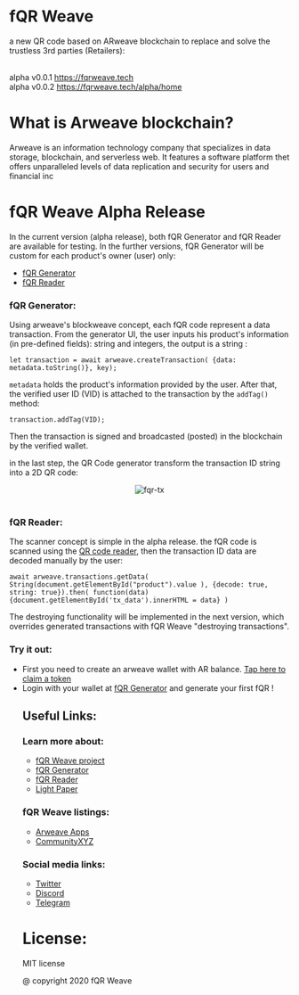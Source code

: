 # fQR Weave
a new QR code based on ARweave blockchain to replace and solve the trustless 3rd parties (Retailers): 

<br>alpha v0.0.1 https://fqrweave.tech 
<br>alpha v0.0.2 https://fqrweave.tech/alpha/home

<h1>What is Arweave blockchain?</h1>
<p>Arweave is an information technology company that specializes in data storage, blockchain, and serverless web. It features a software platform thet offers unparalleled levels of data replication and security for users and financial inc</p>

<h1>fQR Weave Alpha Release</h1>
<p>In the current version (alpha release), both fQR Generator and fQR Reader are available for testing. In the further versions, fQR Generator will be custom for each
product's owner (user) only:</p>
<ul>
  <li> <a href="https://hjyckowqnnzrgirl3sqwz65youx2t75fsaojrea2odcjos5xjf3q.arweave.net/OnAlOtBrcxMiK9yhbPu4dS-p_6WQHJiQGnDEl0u3SXc">fQR Generator</a> </li>
  <li> <a href="https://ahuakhbrcivsfiiwvukizwxihgtm7voycntibfrtog2a53oeajba.arweave.net/AegFHDESKyKhFq0UjNroOabP1dgTZoCWM3G0Du3EAkI">fQR Reader</a> </li>
</ul>

 <h3>fQR Generator:</h3>
 Using arweave's blockweave concept, each fQR code represent a data transaction. From the generator UI, the user inputs his product's information (in pre-defined fields): string and integers, the output is a string :


`let transaction = await arweave.createTransaction( {data: metadata.toString()}, key);`

`metadata` holds the product's information provided by the user. After that, the verified user ID (VID) is attached to the transaction by the `addTag()` method:

`transaction.addTag(VID);`

Then the transaction is signed and broadcasted (posted) in the blockchain by the verified wallet.

in the last step, the QR Code generator transform the transaction ID string into a 2D QR code:

  <center><img src="https://i.ibb.co/P4jJbyL/fqr-tx.png" alt="fqr-tx" border="0"></center><br>

<h3>fQR Reader:</h3>
The scanner concept is simple in the alpha release. the fQR code is scanned using the <a href="https://github.com/wojak-frog/ARweave-fQR/blob/master/fqrReader/bundle.js">QR code reader</a>, then the transaction ID data are decoded manually by the user:

  `await arweave.transactions.getData( String(document.getElementById("product").value ), {decode: true, string: true}).then( function(data) {document.getElementById('tx_data').innerHTML = data} )`
  
The destroying functionality will be implemented in the next version, which overrides generated transactions with fQR Weave "destroying transactions".

<h3>Try it out:</h3>
<ul>
  <li>First you need to create an arweave wallet with AR balance. <a href="https://www.arweave.org/wallet">Tap here to claim a token</a></li>
  <li>Login with your wallet at <a href="https://chko2ym6yzz34hzmtt6mycaozsese5cgqkhwbupw7xillsm5qm4a.arweave.net/EdTtYZ7Gc74fLJz8zAgOzIkidEaCj2DR9v3Qtcmdgzg">fQR Generator</a> and generate your first fQR !</li>
  

<h2>Useful Links:</h2>

  <h3>Learn more about:</h3>
  <ul>
    <li><a href="https://l33wlywrm5ainklcefljurvcbxamf5o2cujqgfda5xzi2powi3ga.arweave.net/Xvdl4tFnQIapYiFWmkaiDcDC9doVEwMUYO3yjT3WRsw">fQR Weave project</a></li>
    <li><a href="https://hjyckowqnnzrgirl3sqwz65youx2t75fsaojrea2odcjos5xjf3q.arweave.net/OnAlOtBrcxMiK9yhbPu4dS-p_6WQHJiQGnDEl0u3SXc">fQR Generator<a></li>
    <li><a href="https://ahuakhbrcivsfiiwvukizwxihgtm7voycntibfrtog2a53oeajba.arweave.net/AegFHDESKyKhFq0UjNroOabP1dgTZoCWM3G0Du3EAkI">fQR Reader</a></li>
    <li><a href="https://fqrweave.tech/docs/fQR-Weave-Lightpaper.pdf">Light Paper</a></li>
  </ul>

  
  <h3>fQR Weave listings:</h3>
  <ul>
  <li><a href="https://mtfvznw2pwxykoicvxpoe7ao5rp4nhaueueux2bbe4klxankdhra.arweave.net/ZMtcttp9r4U5Aq3e4nwO7F_GnBQlCUvoIScUu4GqGeI/#">Arweave Apps</a></li>
  <li><a href="https://community.xyz/#l4iqeiSb4oJrpByg6rgiXlW1iF3cgjXLbHdG2JvAC_c">CommunityXYZ</a></li>
  </ul>
  
  <h3>Social media links:</h3>
  <ul>
  <li><a href="https://twitter.com/Fqr_Weave">Twitter</a></li>
  <li><a href="https://discord.com/invite/pcdGGs">Discord</a></li>
  <li><a href="https://t.me/fqr_weave">Telegram</a></li>
  </ul>
  
  <h1>License:</h1>
  <p>MIT license</p>
  <p>@ copyright 2020 fQR Weave</p>
 
